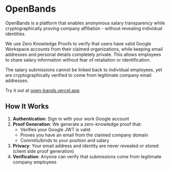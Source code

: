 # OpenBands

OpenBands is a platform that enables anonymous salary transparency while cryptographically proving company affiliation - without revealing individual identities.

We use Zero Knowledge Proofs to verify that users have valid Google Workspace accounts from their claimed organizations, while keeping email addresses and personal details completely private. This allows employees to share salary information without fear of retaliation or identification.

The salary submissions cannot be linked back to individual employees, yet are cryptographically verified to come from legitimate company email addresses.

Try it out at [open-bands.vercel.app](https://open-bands.vercel.app)

## How It Works

1. **Authentication**: Sign in with your work Google account
2. **Proof Generation**: We generate a zero-knowledge proof that:
   - Verifies your Google JWT is valid
   - Proves you have an email from the claimed company domain
   - Commits/binds to your position and salary
3. **Privacy**: Your email address and identity are never revealed or stored (client side proof generation)
4. **Verification**: Anyone can verify that submissions come from legitimate company employees

